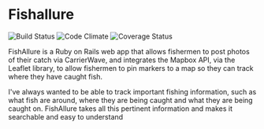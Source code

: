 # Fishallure


![Build Status](https://codeship.com/projects/7d3602c0-284e-0134-eaa6-0e5bf792534a/status?branch=master)
![Code Climate](https://codeclimate.com/github/bendarcy22/fishallure.png)
![Coverage Status](https://coveralls.io/repos/bendarcy22/fishallure/badge.png)

FishAllure is a Ruby on Rails web app that allows fishermen to post photos of their catch via CarrierWave, and integrates the Mapbox API, via the Leaflet library, to allow fishermen to pin markers to a map so they can track where they have caught fish.

I've always wanted to be able to track important fishing information, such as what fish are around, where they are being caught and what they are being caught on. FishAllure takes all this pertinent information and makes it searchable and easy to understand
